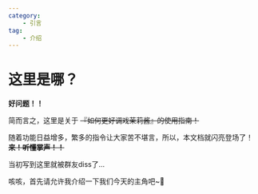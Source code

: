 ```yaml
---
category:
    - 引言
tag:
    - 介绍
---
```

# 这里是哪？

**好问题！！**

简而言之，这里是关于 ~~『如何更好调戏茉莉酱』的使用指南！~~

随着功能日益增多，繁多的指令让大家苦不堪言，所以，本文档就闪亮登场了！~~**来！听懂掌声！！**~~

<span id="test" title="看什么看！不准再看了！">当初写到这里就被群友diss了...</span>

咳咳，首先请允许我介绍一下我们今天的主角吧~:tada:

